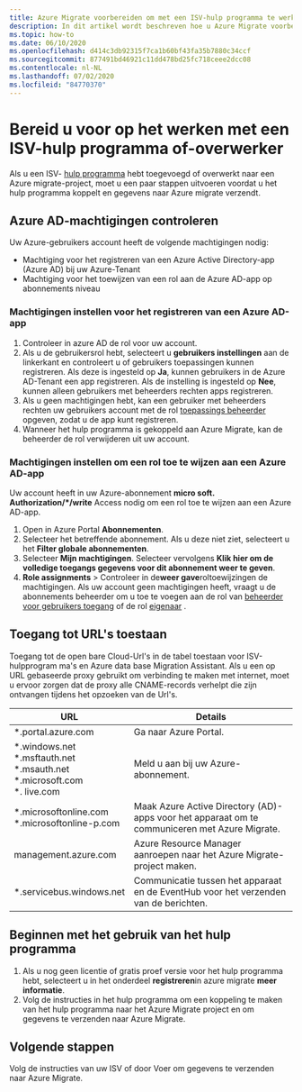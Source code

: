 ```yaml
---
title: Azure Migrate voorbereiden om met een ISV-hulp programma te werken/overzetten
description: In dit artikel wordt beschreven hoe u Azure Migrate voorbereidt op samen werking met een ISV-hulp programma of door te verplaatsen, en hoe u het hulp programma kunt gebruiken.
ms.topic: how-to
ms.date: 06/10/2020
ms.openlocfilehash: d414c3db92315f7ca1b60bf43fa35b7880c34ccf
ms.sourcegitcommit: 877491bd46921c11dd478bd25fc718ceee2dcc08
ms.contentlocale: nl-NL
ms.lasthandoff: 07/02/2020
ms.locfileid: "84770370"
---
```

# <a name="prepare-to-work-with-an-isv-tool-or-movere"></a>Bereid u voor op het werken met een ISV-hulp programma of-overwerker

Als u een ISV- [hulp programma](migrate-services-overview.md#isv-integration) hebt toegevoegd of overwerkt naar een Azure migrate-project, moet u een paar stappen uitvoeren voordat u het hulp programma koppelt en gegevens naar Azure migrate verzendt. 

## <a name="check-azure-ad-permissions"></a>Azure AD-machtigingen controleren

Uw Azure-gebruikers account heeft de volgende machtigingen nodig:

- Machtiging voor het registreren van een Azure Active Directory-app (Azure AD) bij uw Azure-Tenant
- Machtiging voor het toewijzen van een rol aan de Azure AD-app op abonnements niveau


### <a name="set-permissions-to-register-an-azure-ad-app"></a>Machtigingen instellen voor het registreren van een Azure AD-app

1. Controleer in azure AD de rol voor uw account.
2. Als u de gebruikersrol hebt, selecteert u **gebruikers instellingen** aan de linkerkant en controleert u of gebruikers toepassingen kunnen registreren. Als deze is ingesteld op **Ja**, kunnen gebruikers in de Azure AD-Tenant een app registreren. Als de instelling is ingesteld op **Nee**, kunnen alleen gebruikers met beheerders rechten apps registreren.   
3. Als u geen machtigingen hebt, kan een gebruiker met beheerders rechten uw gebruikers account met de rol [toepassings beheerder](../active-directory/users-groups-roles/directory-assign-admin-roles.md#application-administrator) opgeven, zodat u de app kunt registreren.
4. Wanneer het hulp programma is gekoppeld aan Azure Migrate, kan de beheerder de rol verwijderen uit uw account.

### <a name="set-permissions-to-assign-a-role-to-an-azure-ad-app"></a>Machtigingen instellen om een rol toe te wijzen aan een Azure AD-app
 
Uw account heeft in uw Azure-abonnement **micro soft. Authorization/*/write** Access nodig om een rol toe te wijzen aan een Azure AD-app. 

1. Open in Azure Portal **Abonnementen**.
2. Selecteer het betreffende abonnement. Als u deze niet ziet, selecteert u het **Filter globale abonnementen**. 
3. Selecteer **Mijn machtigingen**. Selecteer vervolgens **Klik hier om de volledige toegangs gegevens voor dit abonnement weer te geven**.
4. **Role assignments**  >  Controleer in de**weer gave**roltoewijzingen de machtigingen. Als uw account geen machtigingen heeft, vraagt u de abonnements beheerder om u toe te voegen aan de rol van [beheerder voor gebruikers toegang](https://docs.microsoft.com/azure/role-based-access-control/built-in-roles#user-access-administrator) of de rol [eigenaar](https://docs.microsoft.com/azure/role-based-access-control/built-in-roles#owner) .

## <a name="allow-access-to-urls"></a>Toegang tot URL's toestaan

Toegang tot de open bare Cloud-Url's in de tabel toestaan voor ISV-hulpprogram ma's en Azure data base Migration Assistant. Als u een op URL gebaseerde proxy gebruikt om verbinding te maken met internet, moet u ervoor zorgen dat de proxy alle CNAME-records verhelpt die zijn ontvangen tijdens het opzoeken van de Url's. 

**URL** | **Details**
--- | ---
*.portal.azure.com  | Ga naar Azure Portal. 
*.windows.net<br/> *.msftauth.net<br/> *.msauth.net <br/> *.microsoft.com<br/> *. live.com   | Meld u aan bij uw Azure-abonnement. 
*.microsoftonline.com<br/> *.microsoftonline-p.com | Maak Azure Active Directory (AD)-apps voor het apparaat om te communiceren met Azure Migrate. 
management.azure.com | Azure Resource Manager aanroepen naar het Azure Migrate-project maken.
*.servicebus.windows.net | Communicatie tussen het apparaat en de EventHub voor het verzenden van de berichten.


## <a name="start-using-the-tool"></a>Beginnen met het gebruik van het hulp programma

1. Als u nog geen licentie of gratis proef versie voor het hulp programma hebt, selecteert u in het onderdeel **registreren**in azure migrate **meer informatie**.
2. Volg de instructies in het hulp programma om een koppeling te maken van het hulp programma naar het Azure Migrate project en om gegevens te verzenden naar Azure Migrate.

## <a name="next-steps"></a>Volgende stappen

Volg de instructies van uw ISV of door Voer om gegevens te verzenden naar Azure Migrate.

   
